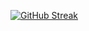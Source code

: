 [![GitHub Streak](https://streak-stats.demolab.com?user=Johannes-Krabbe&theme=transparent&hide_border=true&date_format=j%20M%5B%20Y%5D)](https://git.io/streak-stats)
